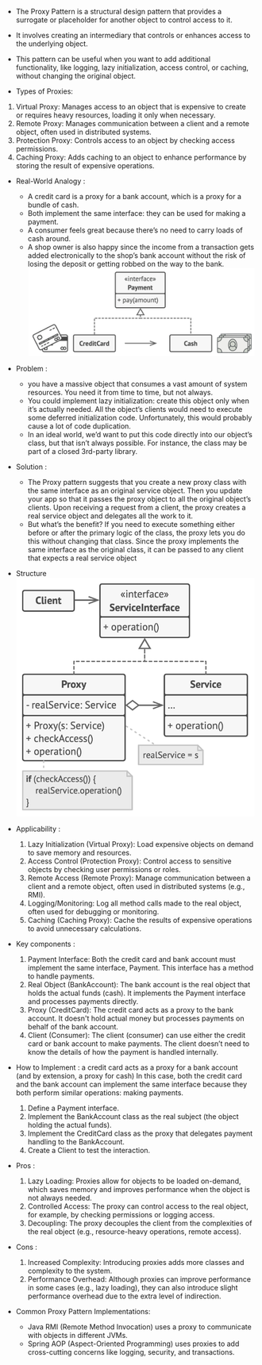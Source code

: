- The Proxy Pattern is a structural design pattern that provides a surrogate or placeholder 
  for another object to control access to it. 
- It involves creating an intermediary that controls or enhances access to the underlying object. 
- This pattern can be useful when you want to add additional functionality,
  like logging, lazy initialization, access control, or caching, without changing the original object.

- Types of Proxies:
1. Virtual Proxy: Manages access to an object that is expensive to create or requires heavy resources, 
   loading it only when necessary.
2. Remote Proxy: Manages communication between a client and a remote object, often used in distributed systems.
3. Protection Proxy: Controls access to an object by checking access permissions.
4. Caching Proxy: Adds caching to an object to enhance performance by storing the result of expensive operations.

- Real-World Analogy :
  - A credit card is a proxy for a bank account, which is a proxy for a bundle of cash. 
  - Both implement the same interface: they can be used for making a payment. 
  - A consumer feels great because there’s no need to carry loads of cash around. 
  - A shop owner is also happy since the income from a transaction gets added electronically 
    to the shop’s bank account without the risk of losing the deposit or getting robbed on the way to the bank.
   ![img.png](img.png)

- Problem : 
  - you have a massive object that consumes a vast amount of system resources. 
    You need it from time to time, but not always.
  - You could implement lazy initialization: create this object only when it’s actually needed. 
    All the object’s clients would need to execute some deferred initialization code. 
    Unfortunately, this would probably cause a lot of code duplication.
  - In an ideal world, we’d want to put this code directly into our object’s class, 
    but that isn’t always possible. For instance, the class may be part of a closed 3rd-party library.

- Solution :
   - The Proxy pattern suggests that you create a new proxy class with the same interface as an original service object. 
     Then you update your app so that it passes the proxy object to all the original object’s clients. 
     Upon receiving a request from a client, the proxy creates a real service object and delegates all the work to it.
   - But what’s the benefit? If you need to execute something either before or after the primary logic of the class,
     the proxy lets you do this without changing that class. 
     Since the proxy implements the same interface as the original class, 
     it can be passed to any client that expects a real service object

- Structure 
  ![img_2.png](img_2.png)

- Applicability : 
  1. Lazy Initialization (Virtual Proxy): Load expensive objects on demand to save memory and resources.
  2. Access Control (Protection Proxy): Control access to sensitive objects by checking user permissions or roles.
  3. Remote Access (Remote Proxy): Manage communication between a client and a remote object, often used in distributed systems (e.g., RMI).
  4. Logging/Monitoring: Log all method calls made to the real object, often used for debugging or monitoring.
  5. Caching (Caching Proxy): Cache the results of expensive operations to avoid unnecessary calculations.

- Key components :
  1. Payment Interface: Both the credit card and bank account must implement the same interface, 
     Payment. This interface has a method to handle payments.
  2. Real Object (BankAccount): The bank account is the real object that holds the actual funds (cash). 
     It implements the Payment interface and processes payments directly.
  3. Proxy (CreditCard): The credit card acts as a proxy to the bank account. 
     It doesn't hold actual money but processes payments on behalf of the bank account.
  4. Client (Consumer): The client (consumer) can use either the credit card or bank account to make payments. 
     The client doesn’t need to know the details of how the payment is handled internally.

- How to Implement :
  a credit card acts as a proxy for a bank account (and by extension, a proxy for cash) 
  In this case, both the credit card and the bank account can implement 
  the same interface because they both perform similar operations: making payments.
    1. Define a Payment interface.
    2. Implement the BankAccount class as the real subject (the object holding the actual funds).
    3. Implement the CreditCard class as the proxy that delegates payment handling to the BankAccount.
    4. Create a Client to test the interaction.

- Pros : 
  1. Lazy Loading: Proxies allow for objects to be loaded on-demand, 
     which saves memory and improves performance when the object is not always needed.
  2. Controlled Access: The proxy can control access to the real object, 
      for example, by checking permissions or logging access.
  3. Decoupling: The proxy decouples the client from the complexities of the real object 
     (e.g., resource-heavy operations, remote access).
  
- Cons :
  1. Increased Complexity: Introducing proxies adds more classes and complexity to the system.
  2. Performance Overhead: Although proxies can improve performance in some cases (e.g., lazy loading), 
     they can also introduce slight performance overhead due to the extra level of indirection.

- Common Proxy Pattern Implementations:
  - Java RMI (Remote Method Invocation) uses a proxy to communicate with objects in different JVMs.
  - Spring AOP (Aspect-Oriented Programming) uses proxies to add cross-cutting concerns like logging, 
    security, and transactions.
